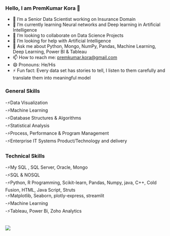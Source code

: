### Hello, I am PremKumar Kora 👋

- 🔭 I’m a Senior Data Scientist working on Insurance Domain 
- 🌱 I’m currently learning Neural networks and Deep learning in Artificial Intelligence
- 👯 I’m looking to collaborate on Data Science Projects
- 🤔 I’m looking for help with Artificial Intelligence
- 💬 Ask me about Python, Mongo, NumPy, Pandas, Machine Learning, Deep Learning, Power BI & Tableau
- 📫 How to reach me: premkumar.kora@gmail.com
- 😄 Pronouns: He/His
- ⚡ Fun fact: Every data set has stories to tell, I listen to them carefully and translate them into meaningful model

### General Skills
-⚡Data Visualization<br>
-⚡Machine Learning<br>
-⚡Database Structures & Algorithms<br>
-⚡Statistical Analysis<br>
-⚡Process, Performance & Program Management<br>
-⚡Enterprise IT Systems Product/Technology and delivery <br>


### Technical Skills
-⚡My SQL , SQL Server, Oracle, Mongo<br>
-⚡SQL & NOSQL <br>
-⚡Python, R Programming, Scikit-learn, Pandas, Numpy, java, C++, Cold Fusion, HTML, Java Script, Struts<br>
-⚡Matplotlib, Seaborn, plotly-express, streamlit<br>
-⚡Machine Learning<br>
-⚡Tableau, Power Bi, Zoho Analytics <br><br>

<img src="https://github-readme-stats.vercel.app/api?username=premkumarkora&&show_icons=true&title_color=ffffff&icon_color=0000FF&text_color=daf7dc&bg_color=151515">
